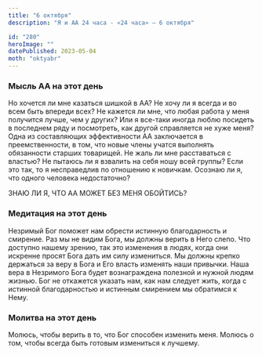 ```yaml
---
title: "6 октября"
description: "Я и АА 24 часа - «24 часа» — 6 октября"

id: "280"
heroImage: ""
datePublished: 2023-05-04
moth: "oktyabr"
---
```


### Мысль АА на этот день

Но хочется ли мне казаться шишкой в АА? Не хочу ли я всегда и во всем быть
впереди всех? Не кажется ли мне, что любая работа у меня получится лучше, чем
у других? Или я все-таки иногда люблю посидеть в последнем ряду и посмотреть,
как другой справляется не хуже меня? Одна из составляющих эффективности АА
заключается в преемственности, в том, что новые члены учатся выполнять
обязанности старших товарищей. Не жаль ли мне расставаться с властью? Не
пытаюсь ли я взвалить на себя ношу всей группы? Если это так, то я
несправедлив по отношению к новичкам. Осознаю ли я, что одного человека
недостаточно?

ЗНАЮ ЛИ Я, ЧТО АА МОЖЕТ БЕЗ МЕНЯ ОБОЙТИСЬ?

### Медитация на этот день

Незримый Бог поможет нам обрести истинную благодарность и смирение. Раз мы не
видим Бога, мы должны верить в Него слепо. Что доступно нашему зрению, так это
изменения в людях, когда они искренне просят Бога дать им силу измениться. Мы
должны крепко держаться за веру в Бога и Его власть изменять наши привычки.
Наша вера в Незримого Бога будет вознаграждена полезной и нужной людям жизнью.
Бог не откажется указать нам, как нам следует жить, когда с истинной
благодарностью и истинным смирением мы обратимся к Нему.

### Молитва на этот день

Молюсь, чтобы верить в то, что Бог способен изменить меня. Молюсь о том, чтобы
всегда быть готовым измениться к лучшему.
